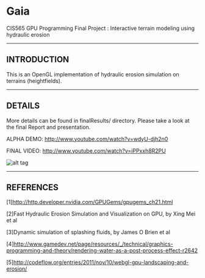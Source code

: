 Gaia
====

CIS565 GPU Programming Final Project : Interactive terrain modeling using hydraulic erosion

-----------------------------
INTRODUCTION
------------------------------
This is an OpenGL implementation of hydraulic erosion simulation on terrains (heightfields).


------------------------------
DETAILS
---------------------------
More details can be found in finalResults/ directory.
Please take a look at the final Report and presentation.


ALPHA DEMO:
http://www.youtube.com/watch?v=wdyU-djh2n0


FINAL VIDEO:
http://www.youtube.com/watch?v=iPPxxh8R2PU



![alt tag](https://raw.github.com/mchen15/Gaia/master/finalResults/terrain_textured.png)

-----------------------------
REFERENCES
------------------------------
[1]http://http.developer.nvidia.com/GPUGems/gpugems_ch21.html

[2]Fast Hydraulic Erosion Simulation and Visualization on GPU, by Xing Mei et al

[3]Dynamic simulation of splashing fluids, by James O Brien et al

[4]http://www.gamedev.net/page/resources/_/technical/graphics-programming-and-theory/rendering-water-as-a-post-process-effect-r2642

[5]http://codeflow.org/entries/2011/nov/10/webgl-gpu-landscaping-and-erosion/
